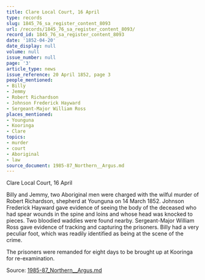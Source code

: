 ```yaml
---
title: Clare Local Court, 16 April
type: records
slug: 1845_76_sa_register_content_8093
url: /records/1845_76_sa_register_content_8093/
record_id: 1845_76_sa_register_content_8093
date: '1852-04-20'
date_display: null
volume: null
issue_number: null
page: '3'
article_type: news
issue_reference: 20 April 1852, page 3
people_mentioned:
- Billy
- Jemmy
- Robert Richardson
- Johnson Frederick Hayward
- Sergeant-Major William Ross
places_mentioned:
- Younguna
- Kooringa
- Clare
topics:
- murder
- court
- Aboriginal
- law
source_document: 1985-87_Northern__Argus.md
---
```


Clare Local Court, 16 April

Billy and Jemmy, two Aboriginal men were charged with the wilful murder of Robert Richardson, shepherd at Younguna on 14 March 1852.   Johnson Frederick Hayward gave evidence of seeing the body of the deceased who had spear wounds in the spine and loins and whose head was knocked to pieces.  Two bloodied waddies were found nearby.  Sergeant-Major William Ross gave evidence of tracking and capturing the prisoners.  Billy had a very peculiar foot, which was readily identified as being at the scene of the crime.

The prisoners were remanded for eight days to be brought up at Kooringa for re-examination.

Source: [1985-87_Northern__Argus.md](/downloads/markdown/1985-87_Northern__Argus.md)

